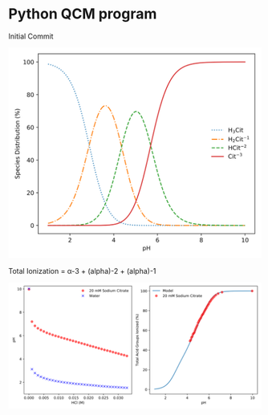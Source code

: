 # Python QCM program

Initial Commit

![Test Image 1](https://github.com/sadmankazi/CalciumBindingModel/blob/master/Figures/speciation.svg)

Total Ionization = α-3 + (alpha)-2 + (alpha)-1

![Test Image 2](https://github.com/sadmankazi/CalciumBindingModel/blob/master/Figures/titration.svg)

